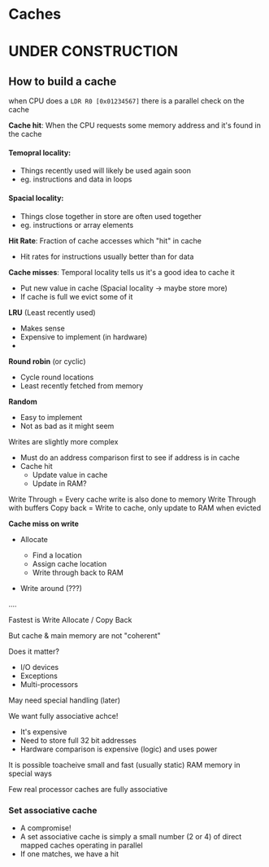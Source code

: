 <!-- Google Analytics -->
<script async src="https://www.googletagmanager.com/gtag/js?id=UA-113560131-1"></script>
<script>
  window.dataLayer = window.dataLayer || [];
  function gtag(){dataLayer.push(arguments);}
  gtag('js', new Date());
  gtag('config', 'UA-113560131-1');
</script>

# Caches

# UNDER CONSTRUCTION

## How to build a cache

when CPU does a ```LDR R0 [0x01234567]``` there is a parallel check on the cache 

**Cache hit**: When the CPU requests some memory address and it's found in the cache

#### Temopral locality:

* Things recently used will likely be used again soon
* eg. instructions and data in loops

#### Spacial locality:

* Things close together in store are often used together
* eg. instructions or array elements

**Hit Rate**: Fraction of cache accesses which "hit" in cache

* Hit rates for instructions usually better than for data

**Cache misses**: Temporal locality tells us it's a good idea to cache it

* Put new value in cache (Spacial locality -> maybe store more)
* If cache is full we evict some of it

**LRU** (Least recently used)

* Makes sense
* Expensive to implement (in hardware)
* 

**Round robin** (or cyclic)

* Cycle round locations
* Least recently fetched from memory

**Random**

* Easy to implement
* Not as bad as it might seem



Writes are slightly more complex

* Must do an address comparison first to see if address is in cache
* Cache hit
	* Update value in cache
	* Update in RAM?

Write Through = Every cache write is also done to memory
Write Through with buffers
Copy back = Write to cache, only update to RAM when evicted

**Cache miss on write** 

* Allocate
	* Find a location
	* Assign cache location
	* Write through back to RAM

* Write around (???)

....


Fastest is Write Allocate / Copy Back

But cache & main memory are not "coherent"

Does it matter?

* I/O devices
* Exceptions
* Multi-processors

May need special handling (later)


We want fully associative achce!

* It's expensive
* Need to store full 32 bit addresses
* Hardware comparison is expensive (logic) and uses power

It is possible toacheive small and fast (usually static) RAM
memory in special ways

Few real processor caches are fully associative


### Set associative cache

* A compromise!
* A set associative cache is simply a small number (2 or 4) of direct mapped caches operating in parallel
* If one matches, we have a hit 